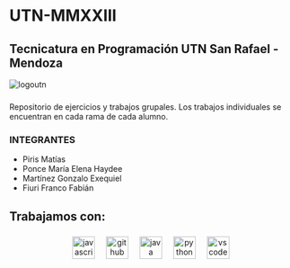 # UTN-MMXXIII
## Tecnicatura en Programación UTN San Rafael - Mendoza
![logoutn](https://frra.cvg.utn.edu.ar/theme/image.php/snap/theme/1659979810/img/logo)

###

Repositorio de ejercicios y trabajos grupales.
Los trabajos individuales se encuentran en cada rama de cada alumno.

### INTEGRANTES
* Piris Matías
* Ponce María Elena Haydee
* Martínez Gonzalo Exequiel
* Fiuri Franco Fabián

<h2 align="left">Trabajamos con:</h2>

###
<div align="center">
  <img src="https://cdn.jsdelivr.net/gh/devicons/devicon/icons/javascript/javascript-original.svg" height="40" alt="javascript logo"  />
  <img width="12" />
  <img src="https://cdn.jsdelivr.net/gh/devicons/devicon/icons/github/github-original.svg" height="40" alt="github logo"  />
  <img width="12" />
  <img src="https://cdn.jsdelivr.net/gh/devicons/devicon/icons/java/java-original.svg" height="40" alt="java logo"  />
  <img width="12" />
  <img src="https://cdn.jsdelivr.net/gh/devicons/devicon/icons/python/python-original.svg" height="40" alt="python logo"  />
  <img width="12" />
  <img src="https://cdn.jsdelivr.net/gh/devicons/devicon/icons/vscode/vscode-original.svg" height="40" alt="vscode logo"  />
</div>
